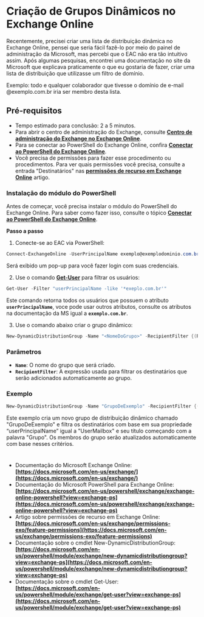

# **Criação de Grupos Dinâmicos no Exchange Online**

Recentemente, precisei criar uma lista de distribuição dinâmica no Exchange Online, pensei que seria fácil fazê-lo por meio do painel de administração da Microsoft, mas percebi que o EAC não era tão intuitivo assim.
Após algumas pesquisas, encontrei uma documentação no site da Microsoft que explicava praticamente o que eu gostaria de fazer, criar uma lista de distribuição que utilizasse um filtro de domínio.

Exemplo: todo e qualquer colaborador que tivesse o domínio de e-mail @exemplo.com.br iria ser membro desta lista.

## **Pré-requisitos**

- Tempo estimado para conclusão: 2 a 5 minutos.
- Para abrir o centro de administração do Exchange, consulte **[Centro de administração do Exchange no Exchange Online](https://learn.microsoft.com/pt-br/exchange/exchange-admin-center)**.
- Para se conectar ao PowerShell do Exchange Online, confira **[Conectar ao PowerShell do Exchange Online](https://learn.microsoft.com/pt-br/powershell/exchange/connect-to-exchange-online-powershell)**.
- Você precisa de permissões para fazer esse procedimento ou procedimentos. Para ver quais permissões você precisa, consulte a entrada "Destinatários" nas **[permissões de recurso em Exchange Online](https://learn.microsoft.com/pt-br/exchange/permissions-exo/feature-permissions)** artigo.

### I**nstalação do módulo do PowerShell**

Antes de começar, você precisa instalar o módulo do PowerShell do Exchange Online. Para saber como fazer isso, consulte o tópico **[Conectar ao PowerShell do Exchange Online](https://learn.microsoft.com/pt-br/powershell/exchange/connect-to-exchange-online-powershell)**.

**Passo a passo**

1. Conecte-se ao EAC via PowerShell:

```powershell
Connect-ExchangeOnline -UserPrincipalName exemplo@exemplodominio.com.br
```

Será exibido um pop-up para você fazer login com suas credenciais.

2. Use o comando **[Get-User](https://learn.microsoft.com/pt-br/powershell/module/exchange/get-user?view=exchange-ps)** para filtrar os usuários:

```powershell
Get-User -Filter "userPrincipalName -like '*exeplo.com.br'"
```

Este comando retorna todos os usuários que possuem o atributo **`userPrincipalName`**, voce pode usar outros atributos, consulte os atributos na documentação da MS
 igual a **`exemplo.com.br`**.

3. Use o comando abaixo criar o grupo dinâmico:

```powershell
New-DynamicDistributionGroup -Name "<NomeDoGrupo>" -RecipientFilter {(RecipientType -eq 'UserMailbox') -and (userPrincipalName -like '<NomeDoDominio>')}
```

### **Parâmetros**

- **`Name`**: O nome do grupo que será criado.
- **`RecipientFilter`**: A expressão usada para filtrar os destinatários que serão adicionados automaticamente ao grupo.

### **Exemplo**

```powershell
New-DynamicDistributionGroup -Name "GrupoDeExemplo" -RecipientFilter {(RecipientType -eq 'UserMailbox') -and (userPrincipalName -like '*exemplo.com.br')}
```


Este exemplo cria um novo grupo de distribuição dinâmico chamado "GrupoDeExemplo" e filtra os destinatários com base em sua propriedade “userPrincipalName” igual a "UserMailbox" e seu título começando com a palavra "Grupo".
Os membros do grupo serão atualizados automaticamente com base nesses critérios.


#


- Documentação do Microsoft Exchange Online: **[https://docs.microsoft.com/en-us/exchange/](https://docs.microsoft.com/en-us/exchange/)**
- Documentação do Microsoft PowerShell para Exchange Online: **[https://docs.microsoft.com/en-us/powershell/exchange/exchange-online-powershell?view=exchange-ps](https://docs.microsoft.com/en-us/powershell/exchange/exchange-online-powershell?view=exchange-ps)**
- Artigo sobre permissões de recurso em Exchange Online: **[https://docs.microsoft.com/en-us/exchange/permissions-exo/feature-permissions](https://docs.microsoft.com/en-us/exchange/permissions-exo/feature-permissions)**
- Documentação sobre o cmdlet New-DynamicDistributionGroup: **[https://docs.microsoft.com/en-us/powershell/module/exchange/new-dynamicdistributiongroup?view=exchange-ps](https://docs.microsoft.com/en-us/powershell/module/exchange/new-dynamicdistributiongroup?view=exchange-ps)**
- Documentação sobre o cmdlet Get-User: **[https://docs.microsoft.com/en-us/powershell/module/exchange/get-user?view=exchange-ps](https://docs.microsoft.com/en-us/powershell/module/exchange/get-user?view=exchange-ps)**
